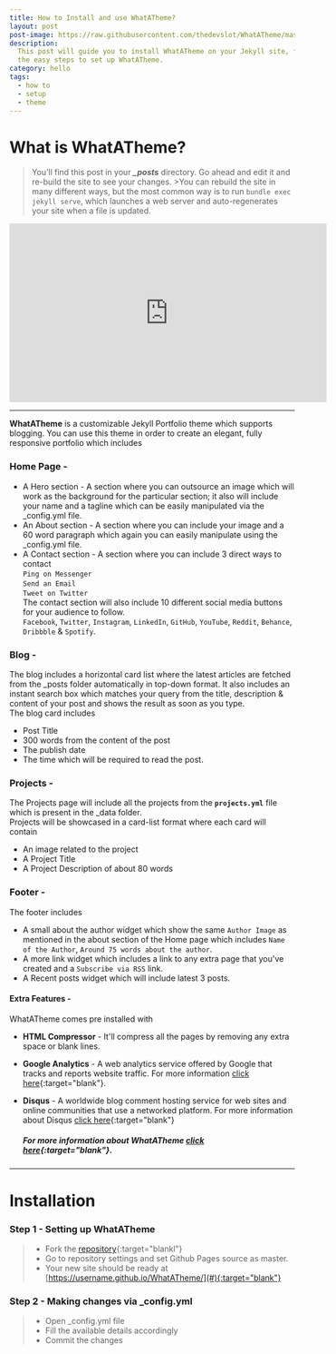 ```yaml
---
title: How to Install and use WhatATheme?
layout: post
post-image: https://raw.githubusercontent.com/thedevslot/WhatATheme/master/assets/images/How%20to%20install%20and%20use%20WhatATheme.png?token=AHMQUEPHRKQFL5FS624RDJ26Z64HK
description:
  This post will guide you to install WhatATheme on your Jekyll site, follow
  the easy steps to set up WhatATheme.
category: hello
tags:
  - how to
  - setup
  - theme
---
```


# What is WhatATheme?

> You’ll find this post in your **_\_posts_** directory. Go ahead and edit it and re-build the site to see your changes. >You can rebuild the site in many different ways, but the most common way is to run `bundle exec jekyll serve`, which launches a web server and auto-regenerates your site when a file is updated.

<iframe width="560" height="315" src="https://www.youtube.com/embed/VfPa2c9kwhQ" frameborder="0" allow="accelerometer; autoplay; encrypted-media; gyroscope; picture-in-picture" allowfullscreen></iframe>

---

**WhatATheme** is a customizable Jekyll Portfolio theme which supports blogging. You can use this theme in order to create an elegant, fully responsive portfolio which includes

### Home Page -

- A Hero section - A section where you can outsource an image which will work as the background for the particular section; it also will include your name and a tagline which can be easily manipulated via the \_config.yml file.
- An About section - A section where you can include your image and a 60 word paragraph which again you can easily manipulate using the \_config.yml file.
- A Contact section - A section where you can include 3 direct ways to contact<br>
  `Ping on Messenger`<br>
  `Send an Email`<br>
  `Tweet on Twitter`<br>
  The contact section will also include 10 different social media buttons for your audience to follow.<br>
  `Facebook`, `Twitter`, `Instagram`, `LinkedIn`, `GitHub`, `YouTube`, `Reddit`, `Behance`, `Dribbble` & `Spotify`.

### Blog -

The blog includes a horizontal card list where the latest articles are fetched from the \_posts folder automatically in top-down format. It also includes an instant search box which matches your query from the title, description & content of your post and shows the result as soon as you type.<br>
The blog card includes

- Post Title
- 300 words from the content of the post
- The publish date
- The time which will be required to read the post.

### Projects -

The Projects page will include all the projects from the **`projects.yml`** file which is present in the \_data folder.<br>
Projects will be showcased in a card-list format where each card will contain

- An image related to the project
- A Project Title
- A Project Description of about 80 words

### Footer -

The footer includes

- A small about the author widget which show the same `Author Image` as mentioned in the about section of the Home page which includes `Name of the Author`, `Around 75 words about the author`.
- A more link widget which includes a link to any extra page that you've created and a `Subscribe via RSS` link.
- A Recent posts widget which will include latest 3 posts.

#### Extra Features -

WhatATheme comes pre installed with

- **HTML Compressor** - It'll compress all the pages by removing any extra space or blank lines.
- **Google Analytics** - A web analytics service offered by Google that tracks and reports website traffic. For more information [click here](https://analytics.google.com){:target="blank"}.
- **Disqus** - A worldwide blog comment hosting service for web sites and online communities that use a networked platform. For more information about Disqus [click here](https://help.disqus.com/en/articles/1717053-what-is-disqus){:target="blank"}

  ##### For more information about WhatATheme [click here](https://github.com/thedevslot/WhatATheme/blob/gh-pages/README.md){:target="blank"}.

---

# Installation

### Step 1 - Setting up WhatATheme

> - Fork the [repository](https://github.com/thedevslot/WhatATheme/tree/master){:target="blankl"}
> - Go to repository settings and set Github Pages source as master.
> - Your new site should be ready at [https://username.github.io/WhatATheme/](#){:target="blank"}

### Step 2 - Making changes via **\_config.yml**

> - Open \_config.yml file
> - Fill the available details accordingly
> - Commit the changes

